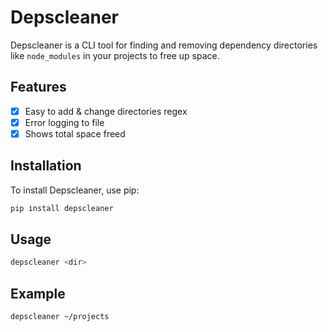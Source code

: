 # Depscleaner

Depscleaner is a CLI tool for finding and removing dependency directories like `node_modules` in your projects to free up space.

## Features

- [x] Easy to add & change directories regex
- [x] Error logging to file
- [x] Shows total space freed

## Installation

To install Depscleaner, use pip:
```bash
pip install depscleaner
```

## Usage

```bash
depscleaner <dir>
```

## Example
```bash
depscleaner ~/projects
```
